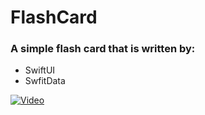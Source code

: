 # FlashCard
### A simple flash card that is written by:
* SwiftUI
* SwfitData

[![Video](https://img.youtube.com/vi/k7-tJuLhnRg/0.jpg)](https://www.youtube.com/watch?v=k7-tJuLhnRg)
